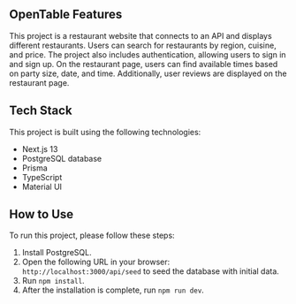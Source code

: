 ## OpenTable Features

This project is a restaurant website that connects to an API and displays different restaurants. Users can search for restaurants by region, cuisine, and price. The project also includes authentication, allowing users to sign in and sign up. On the restaurant page, users can find available times based on party size, date, and time. Additionally, user reviews are displayed on the restaurant page.

## Tech Stack

This project is built using the following technologies:

-   Next.js 13
-   PostgreSQL database
-   Prisma
-   TypeScript
-   Material UI

## How to Use

To run this project, please follow these steps:

1. Install PostgreSQL.
2. Open the following URL in your browser: `http://localhost:3000/api/seed` to seed the database with initial data.
3. Run `npm install`.
4. After the installation is complete, run `npm run dev`.

